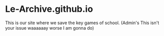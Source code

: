 # Le-Archive.github.io
This is our site where we save the key games of school.
(Admin's This isn't your issue waaaaaay worse I am gonna do)
